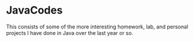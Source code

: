 # JavaCodes
This consists of some of the more interesting homework, lab, and personal projects I have done in Java over the last year or so. 

